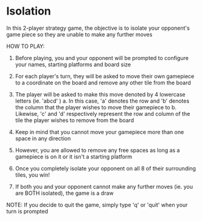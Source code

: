 # Isolation

In this 2-player strategy game, the objective is to isolate your opponent's game piece so they are unable to make any further moves

HOW TO PLAY:
1. Before playing, you and your opponent will be prompted to configure your names, starting platforms and board size

2. For each player's turn, they will be asked to move their own gamepiece to a coordinate on the board and remove any other tile from the board

3. The player will be asked to make this move denoted by 4 lowercase letters (ie. 'abcd' )
    a. In this case, 'a' denotes the row and 'b' denotes the column that the player wishes to move their gamepiece to
    b. Likewise, 'c' and 'd' respectively represent the row and column of the tile the player wishes to remove from the board
   
4. Keep in mind that you cannot move your gamepiece more than one space in any direction

5. However, you are allowed to remove any free spaces as long as a gamepiece is on it or it isn't a starting platform

6. Once you completely isolate your opponent on all 8 of their surrounding tiles, you win!

7. If both you and your opponent cannot make any further moves (ie. you are BOTH isolated), the game is a draw

NOTE: If you decide to quit the game, simply type 'q' or 'quit' when your turn is prompted
